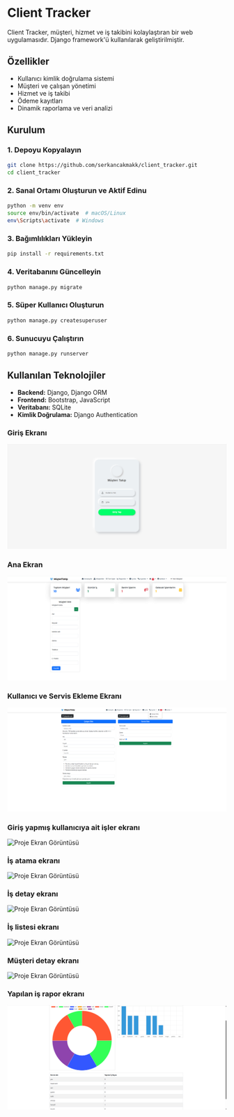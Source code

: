 # Client Tracker

Client Tracker, müşteri, hizmet ve iş takibini kolaylaştıran bir web uygulamasıdır. Django framework'ü kullanılarak geliştirilmiştir.

## Özellikler

- Kullanıcı kimlik doğrulama sistemi
- Müşteri ve çalışan yönetimi
- Hizmet ve iş takibi
- Ödeme kayıtları
- Dinamik raporlama ve veri analizi

## Kurulum

### 1. Depoyu Kopyalayın

```sh
git clone https://github.com/serkancakmakk/client_tracker.git
cd client_tracker
```

### 2. Sanal Ortamı Oluşturun ve Aktif Edinu

```sh
python -m venv env
source env/bin/activate  # macOS/Linux
env\Scripts\activate  # Windows
```

### 3. Bağımlılıkları Yükleyin

```sh
pip install -r requirements.txt
```

### 4. Veritabanını Güncelleyin

```sh
python manage.py migrate
```

### 5. Süper Kullanıcı Oluşturun

```sh
python manage.py createsuperuser
```

### 6. Sunucuyu Çalıştırın

```sh
python manage.py runserver
```

## Kullanılan Teknolojiler

- **Backend:** Django, Django ORM
- **Frontend:** Bootstrap, JavaScript
- **Veritabanı:** SQLite
- **Kimlik Doğrulama:** Django Authentication

### Giriş Ekranı
![Proje Ekran Görüntüsü](client_tracker/assets/giriş_ekranı.png)
### Ana Ekran
![Proje Ekran Görüntüsü](client_tracker/assets/ana_ekran.png)
### Kullanıcı ve Servis Ekleme Ekranı
![Proje Ekran Görüntüsü](client_tracker/assets/çalışan_servis_ekle.png)
### Giriş yapmış kullanıcıya ait işler ekranı
![Proje Ekran Görüntüsü](client_tracker/assets/bana_ait_işler.png)
### İş atama ekranı
![Proje Ekran Görüntüsü](client_tracker/assets/iş_atama.png)
### İş detay ekranı
![Proje Ekran Görüntüsü](client_tracker/assets/iş_detay.png)
### İş listesi ekranı
![Proje Ekran Görüntüsü](client_tracker/assets/iş_listesi.png)
### Müşteri detay ekranı
![Proje Ekran Görüntüsü](client_tracker/assets/müşteri_detay.png)
### Yapılan iş rapor ekranı
![Proje Ekran Görüntüsü](client_tracker/assets/yapılan_işler_raporu.png)


